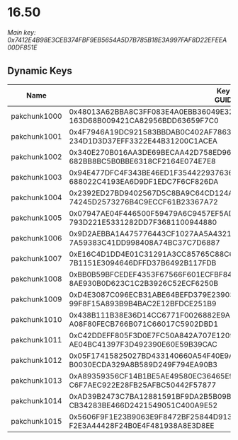 # 16.50

###### *Main key: 0x7412E4B98E3CEB374FBF9EB5654A5D7B785B18E3A997FAF8D22EFEEA00DF851E*

## Dynamic Keys

| Name         | Key<br/>GUID                                                                                            |
|--------------|---------------------------------------------------------------------------------------------------------|
| pakchunk1000 | 0x48013A62BBA8C3FF083E4A0EBB36049E3245CAF06EC0B348D75CFDFF911FC8BD<br/>163D68B009421CA82956BDD63659F7C0 |
| pakchunk1001 | 0x4F7946A19DC921583BBDAB0C402AF7863C91A3CC7E1D2D40AE1E375EF7542ACB<br/>234D1D3D37EFF3322E44B31200C1ACEA |
| pakchunk1002 | 0x340E270B016AA3DE69BECAA42D758ED960DD2D8F8C406723F7B37AB7CF350501<br/>682BB8BC5B0BBE6318CF2164E074E7E8 |
| pakchunk1003 | 0x94E477DFC4F343BE46ED1F354422937636266028E148A24807E49C3D86A7368C<br/>688022C4193EA6D9DF1EDC7F6CF826DA |
| pakchunk1004 | 0x2392ED27BD9402567D5C8BA9C64CD124A8919D212412F11CE43F3E4ACE2ED889<br/>74245D2573276B4C9ECCF61B23367A72 |
| pakchunk1005 | 0x07947AE04F446500F59479A6C9457EF5AD5750439C61F768A49DDABC421C5711<br/>793D221E5331282DD7F3681100944880 |
| pakchunk1006 | 0x9D2AEBBA1A475776443CF1027AA5A4321FFA981173403F321052994BAA097AEF<br/>7A59383C41DD998408A74BC37C7D6887 |
| pakchunk1007 | 0xE16C4D1DD4E01C31291A3CC85765C88C63B8D64CA2C2080542976AF32FA8D636<br/>7B1151E3094646DFFD37B6492B117FDB |
| pakchunk1008 | 0xBB0B59BFCEDEF4353F67566F601ECFBF84DD450E3F6514FD9D8242C184A695B2<br/>8AE930B0D623C1C2B3926C52ECF6250B |
| pakchunk1009 | 0xD4E3087C096ECB31ABE64BEFD379E2390317A7F0FE335B3F7FF9874EFE763EB9<br/>99F8F15A893B9B4BAC2E12BFDCE251B9 |
| pakchunk1010 | 0x438B111B38E36D14CC6771F0026882E9AEBED35ECA81752C2DAA73B3BD4E584B<br/>A08F80FECB766B071C66017C5902DBD1 |
| pakchunk1011 | 0xC42DDEFF805F3D0E7FC50A842A707E1209B3ACE70B88E0AA8900AE641E95F407<br/>AE04BC41397F3D492390E60E59B39CAC |
| pakchunk1012 | 0x05F17415825027BD433140660A54F40E9A6C3B2FB54B29FC7C6BBAA8DB538171<br/>B0030ECDA329A8B589D249F794EA90B3 |
| pakchunk1013 | 0xA89359356CF14B1BE5AE49580EC36465E93D383F24195EA523E1DF9A6FA4D201<br/>C6F7AEC922E28FB25AFBC50442F57877 |
| pakchunk1014 | 0xAD39B2473C7BA12881591BF9DA2B5B09B00594B232ED6E9D6680DC7F24CC9B2A<br/>CB34283BE466D2421549051C400A9E52 |
| pakchunk1015 | 0x5606F9F1E23B9063E9F8472BF25844D9132829E08B146D2C58012E816576F790<br/>F2E3A44428F24B0E4F481938A8E3D8EE |
